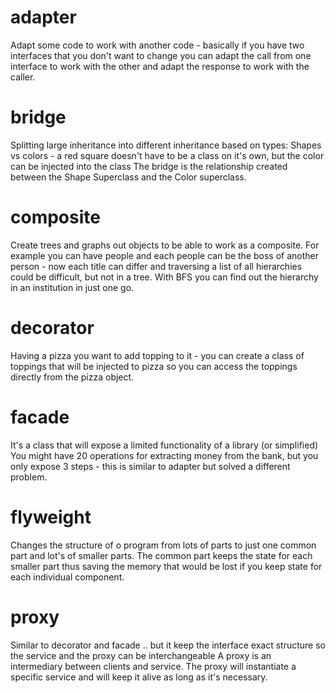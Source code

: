 # adapter
Adapt some code to work with another code - basically if you have two interfaces that you don't want to change you can adapt the call from one interface to work with the other and adapt the response to work with the caller.


# bridge
Splitting large inheritance into different inheritance based on types:
    Shapes vs colors - a red square doesn't have to be a class on it's own, but the color can be injected into the class
The bridge is the relationship created between the Shape Superclass and the Color superclass.


# composite
Create trees and graphs out objects to be able to work as a composite.
For example you can have people and each people can be the boss of another person - now each title can differ and traversing a list of all hierarchies could be difficult, but not in a tree.
With BFS you can find out the hierarchy in an institution in just one go.


# decorator
Having a pizza you want to add topping to it - you can create a class of toppings that will be injected to pizza so you can access the toppings directly from the pizza object.


# facade
It's a class that will expose a limited functionality of a library (or simplified)
You might have 20 operations for extracting money from the bank, but you only expose 3 steps - this is similar to adapter but solved a different problem.

# flyweight
Changes the structure of o program from lots of parts to just one common part and lot's of smaller parts.
The common part keeps the state for each smaller part thus saving the memory that would be lost if you keep state for each individual component.


# proxy
Similar to decorator and facade .. but it keep the interface exact structure so the service and the proxy can be interchangeable
A proxy is an intermediary between clients and service.
The proxy will instantiate a specific service and will keep it alive as long as it's necessary.

